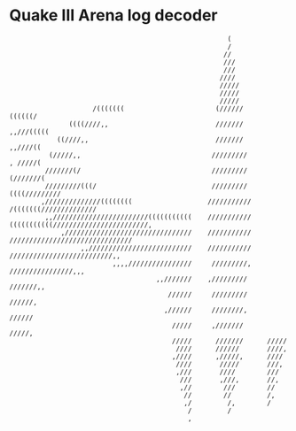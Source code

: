 # Quake III Arena log decoder

	                                                       (                                                      
	                                                       /                                                      
	                                                      //                                                      
	                                                      ///                                                     
	                                                      ///                                                     
	                                                     ////                                                     
	                                                     /////                                                    
	                                                     /////                                                    
	                                                     /////                                                    
	                     /(((((((                       (//////                        ((((((/                    
	               ((((////,,                           ///////                           ,,///(((((              
	            ((////,,                                ///////                                ,,////((           
	          (/////,,                                 /////////                                 , /////(         
	         ///////(/                                 /////////                                 (///////(        
	         /////////(((/                             /////////                             ((((/////////        
	        ,//////////////((((((((                   ///////////                  /(((((((//////////////         
	         ,,////////////////////////(((((((((((    ///////////    (((((((((((////////////////////////,         
	             ,////////////////////////////////    ///////////    ///////////////////////////////              
	                  ,,//////////////////////////    ///////////    //////////////////////////,,                 
	                          ,,,,////////////////     /////////,    ////////////////,,,                          
	                                     ,,///////    ,/////////     ///////,,                                    
	                                        //////     /////////     //////,                                      
	                                       ,//////     ////////,     //////                                       
	                                         /////     ,///////      /////,                                       
	                                         /////      ///////      /////                                        
	                                          ////      //////       ////,                                        
	                                         ,////      ,/////,      ////                                         
	                                          ////       /////       ///,                                         
	                                          ,///       ////        ///                                          
	                                           ///       ,///,       //,                                          
	                                           ,//        ///        //                                           
	                                            //        //         /,                                           
	                                            ,/         /,        /                                            
	                                             /         /                                                      
	                                             ,                                                                